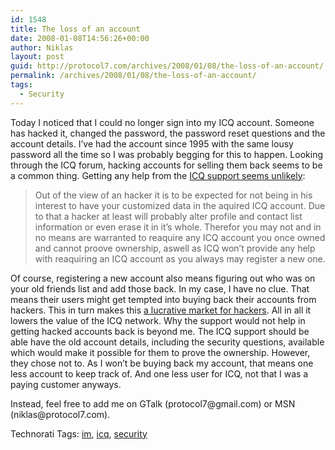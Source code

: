 ```yaml
---
id: 1548
title: The loss of an account
date: 2008-01-08T14:56:26+00:00
author: Niklas
layout: post
guid: http://protocol7.com/archives/2008/01/08/the-loss-of-an-account/
permalink: /archives/2008/01/08/the-loss-of-an-account/
tags:
  - Security
---
```

<div class='microid-03ae156e47414002171d7b7a2f3fc7b3b5850bac'>
  <p>
    Today I noticed that I could no longer sign into my ICQ account. Someone has hacked it, changed the password, the password reset questions and the account details. I&#8217;ve had the account since 1995 with the same lousy password all the time so I was probably begging for this to happen. Looking through the ICQ forum, hacking accounts for selling them back seems to be a common thing. Getting any help from the <a href="http://www.icq.com/forums/index.php?act=view_topic&#038;group_id=400&#038;topic_id=124535&#038;forum_page=1">ICQ support seems unlikely</a>:
  </p>
  
  <blockquote>
    <p>
      Out of the view of an hacker it is to be expected for not being in his interest to have your customized data in the aquired ICQ account. Due to that a hacker at least will probably alter profile and contact list information or even erase it in it&#8217;s whole. Therefor you may not and in no means are warranted to reaquire any ICQ account you once owned and cannot proove ownership, aswell as ICQ won&#8217;t provide any help with reaquiring an ICQ account as you always may register a new one.
    </p>
  </blockquote>
  
  <p>
    Of course, registering a new account also means figuring out who was on your old friends list and add those back. In my case, I have no clue. That means their users might get tempted into buying back their accounts from hackers. This in turn makes this <a href="http://www.davidairey.co.uk/StaticPage.html">a lucrative market for hackers</a>. All in all it lowers the value of the ICQ network. Why the support would not help in getting hacked accounts back is beyond me. The ICQ support should be able have the old account details, including the security questions, available which would make it possible for them to prove the ownership. However, they chose not to. As I won&#8217;t be buying back my account, that means one less account to keep track of. And one less user for ICQ, not that I was a paying customer anyways.
  </p>
  
  <p>
    Instead, feel free to add me on GTalk (protocol7@gmail.com) or MSN (niklas@protocol7.com).
  </p>
  
  <p>
    Technorati Tags: <a class="performancingtags" href="http://technorati.com/tag/im" rel="tag">im</a>, <a class="performancingtags" href="http://technorati.com/tag/icq" rel="tag">icq</a>, <a class="performancingtags" href="http://technorati.com/tag/security" rel="tag">security</a>
  </p>
</div>